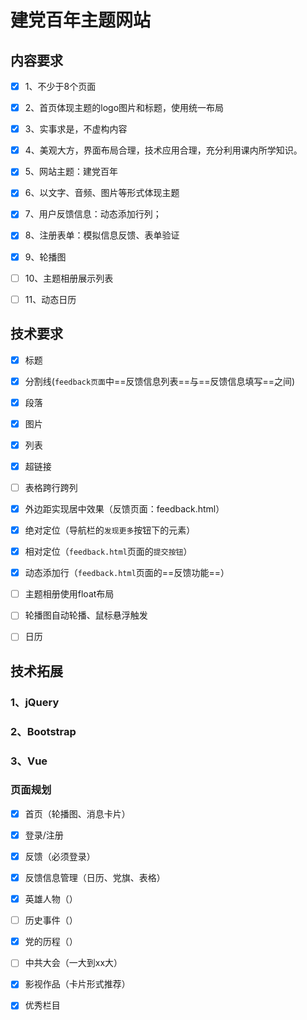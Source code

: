 # 建党百年主题网站



## 内容要求

- [x] 1、不少于8个页面
- [x] 2、首页体现主题的logo图片和标题，使用统一布局
- [x] 3、实事求是，不虚构内容
- [x] 4、美观大方，界面布局合理，技术应用合理，充分利用课内所学知识。
- [x] 5、网站主题：建党百年
- [x] 6、以文字、音频、图片等形式体现主题
- [x] 7、用户反馈信息：动态添加行列；
- [x] 8、注册表单：模拟信息反馈、表单验证
- [x] 9、轮播图
- [ ] 10、主题相册展示列表
- [ ] 11、动态日历





## 技术要求

- [x] 标题
- [x] 分割线(`feedback页面`中==反馈信息列表==与==反馈信息填写==之间)
- [x] 段落
- [x] 图片
- [x] 列表
- [x] 超链接
- [ ] 表格跨行跨列
- [x] 外边距实现居中效果（反馈页面：feedback.html）
- [x] 绝对定位（导航栏的`发现更多`按钮下的元素）
- [x] 相对定位（`feedback.html`页面的`提交按钮`）
- [x] 动态添加行（`feedback.html`页面的==反馈功能==）
- [ ] 主题相册使用float布局
- [ ] 轮播图自动轮播、鼠标悬浮触发
- [ ] 日历





## 技术拓展

### 1、jQuery





### 2、Bootstrap





### 3、Vue





### 页面规划

- [x] 首页（轮播图、消息卡片）

- [x] 登录/注册

- [x] 反馈（必须登录）

- [x] 反馈信息管理（日历、党旗、表格）

- [x] 英雄人物（）

- [ ] 历史事件（）

- [x] 党的历程（）

- [ ] 中共大会（一大到xx大）

- [x] 影视作品（卡片形式推荐）

- [x] 优秀栏目


